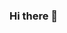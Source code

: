### Hi there 👋

<!--
**rexolion/rexolion** is a ✨ _special_ ✨ repository because its `README.md` (this file) appears on your GitHub profile.

[![Rexolion's GitHub stats](https://github-readme-stats.vercel.app/api?username=rexolion)](https://github.com/anuraghazra/github-readme-stats)
Here are some ideas to get you started:

- 🔭 I’m currently working on ...
- 🌱 I’m currently learning ...
- 👯 I’m looking to collaborate on ...
- 🤔 I’m looking for help with ...
- 💬 Ask me about ...
- 📫 How to reach me: ...
- 😄 Pronouns: ...
- ⚡ Fun fact: ...
-->
